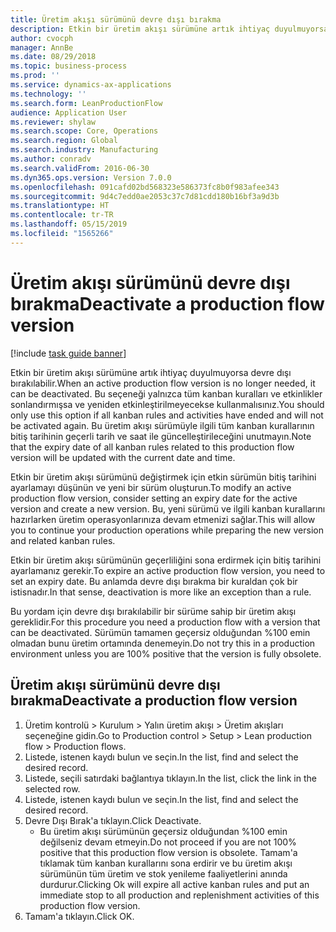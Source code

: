 ```yaml
---
title: Üretim akışı sürümünü devre dışı bırakma
description: Etkin bir üretim akışı sürümüne artık ihtiyaç duyulmuyorsa devre dışı bırakılabilir.
author: cvocph
manager: AnnBe
ms.date: 08/29/2018
ms.topic: business-process
ms.prod: ''
ms.service: dynamics-ax-applications
ms.technology: ''
ms.search.form: LeanProductionFlow
audience: Application User
ms.reviewer: shylaw
ms.search.scope: Core, Operations
ms.search.region: Global
ms.search.industry: Manufacturing
ms.author: conradv
ms.search.validFrom: 2016-06-30
ms.dyn365.ops.version: Version 7.0.0
ms.openlocfilehash: 091cafd02bd568323e586373fc8b0f983afee343
ms.sourcegitcommit: 9d4c7edd0ae2053c37c7d81cdd180b16bf3a9d3b
ms.translationtype: HT
ms.contentlocale: tr-TR
ms.lasthandoff: 05/15/2019
ms.locfileid: "1565266"
---
```

# <a name="deactivate-a-production-flow-version"></a><span data-ttu-id="29482-103">Üretim akışı sürümünü devre dışı bırakma</span><span class="sxs-lookup"><span data-stu-id="29482-103">Deactivate a production flow version</span></span>

[!include [task guide banner](../../includes/task-guide-banner.md)]

<span data-ttu-id="29482-104">Etkin bir üretim akışı sürümüne artık ihtiyaç duyulmuyorsa devre dışı bırakılabilir.</span><span class="sxs-lookup"><span data-stu-id="29482-104">When an active production flow version is no longer needed, it can be deactivated.</span></span> <span data-ttu-id="29482-105">Bu seçeneği yalnızca tüm kanban kuralları ve etkinlikler sonlandırmışsa ve yeniden etkinleştirilmeyecekse kullanmalısınız.</span><span class="sxs-lookup"><span data-stu-id="29482-105">You should only use this option if all kanban rules and activities have ended and will not be activated again.</span></span> <span data-ttu-id="29482-106">Bu üretim akışı sürümüyle ilgili tüm kanban kurallarının bitiş tarihinin geçerli tarih ve saat ile güncelleştirileceğini unutmayın.</span><span class="sxs-lookup"><span data-stu-id="29482-106">Note that the expiry date of all kanban rules related to this production flow version will be updated with the current date and time.</span></span> 

<span data-ttu-id="29482-107">Etkin bir üretim akışı sürümünü değiştirmek için etkin sürümün bitiş tarihini ayarlamayı düşünün ve yeni bir sürüm oluşturun.</span><span class="sxs-lookup"><span data-stu-id="29482-107">To modify an active production flow version, consider setting an expiry date for the active version and create a new version.</span></span> <span data-ttu-id="29482-108">Bu, yeni sürümü ve ilgili kanban kurallarını hazırlarken üretim operasyonlarınıza devam etmenizi sağlar.</span><span class="sxs-lookup"><span data-stu-id="29482-108">This will allow you to continue your production operations while preparing the new version and related kanban rules.</span></span> 

<span data-ttu-id="29482-109">Etkin bir üretim akışı sürümünün geçerliliğini sona erdirmek için bitiş tarihini ayarlamanız gerekir.</span><span class="sxs-lookup"><span data-stu-id="29482-109">To expire an active production flow version, you need to set an expiry date.</span></span> <span data-ttu-id="29482-110">Bu anlamda devre dışı bırakma bir kuraldan çok bir istisnadır.</span><span class="sxs-lookup"><span data-stu-id="29482-110">In that sense, deactivation is more like an exception than a rule.</span></span> 

<span data-ttu-id="29482-111">Bu yordam için devre dışı bırakılabilir bir sürüme sahip bir üretim akışı gereklidir.</span><span class="sxs-lookup"><span data-stu-id="29482-111">For this procedure you need a production flow with a version that can be deactivated.</span></span> <span data-ttu-id="29482-112">Sürümün tamamen geçersiz olduğundan %100 emin olmadan bunu üretim ortamında denemeyin.</span><span class="sxs-lookup"><span data-stu-id="29482-112">Do not try this in a production environment unless you are 100% positive that the version is fully obsolete.</span></span>


## <a name="deactivate-a-production-flow-version"></a><span data-ttu-id="29482-113">Üretim akışı sürümünü devre dışı bırakma</span><span class="sxs-lookup"><span data-stu-id="29482-113">Deactivate a production flow version</span></span>
1. <span data-ttu-id="29482-114">Üretim kontrolü > Kurulum > Yalın üretim akışı > Üretim akışları seçeneğine gidin.</span><span class="sxs-lookup"><span data-stu-id="29482-114">Go to Production control > Setup > Lean production flow > Production flows.</span></span>
2. <span data-ttu-id="29482-115">Listede, istenen kaydı bulun ve seçin.</span><span class="sxs-lookup"><span data-stu-id="29482-115">In the list, find and select the desired record.</span></span>
3. <span data-ttu-id="29482-116">Listede, seçili satırdaki bağlantıya tıklayın.</span><span class="sxs-lookup"><span data-stu-id="29482-116">In the list, click the link in the selected row.</span></span>
4. <span data-ttu-id="29482-117">Listede, istenen kaydı bulun ve seçin.</span><span class="sxs-lookup"><span data-stu-id="29482-117">In the list, find and select the desired record.</span></span>
5. <span data-ttu-id="29482-118">Devre Dışı Bırak'a tıklayın.</span><span class="sxs-lookup"><span data-stu-id="29482-118">Click Deactivate.</span></span>
    * <span data-ttu-id="29482-119">Bu üretim akışı sürümünün geçersiz olduğundan %100 emin değilseniz devam etmeyin.</span><span class="sxs-lookup"><span data-stu-id="29482-119">Do not proceed if you are not 100% positive that this production flow version is obsolete.</span></span> <span data-ttu-id="29482-120">Tamam'a tıklamak tüm kanban kurallarını sona erdirir ve bu üretim akışı sürümünün tüm üretim ve stok yenileme faaliyetlerini anında durdurur.</span><span class="sxs-lookup"><span data-stu-id="29482-120">Clicking Ok will expire all active kanban rules and put an immediate stop to all production and replenishment activities of this production flow version.</span></span>  
6. <span data-ttu-id="29482-121">Tamam'a tıklayın.</span><span class="sxs-lookup"><span data-stu-id="29482-121">Click OK.</span></span>

